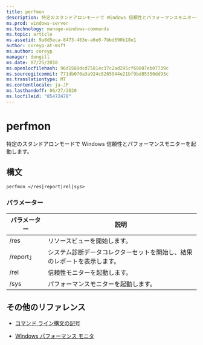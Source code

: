 ```yaml
---
title: perfmon
description: 特定のスタンドアロンモードで Windows 信頼性とパフォーマンスモニターを起動する perfmon コマンドのリファレンストピックです。
ms.prod: windows-server
ms.technology: manage-windows-commands
ms.topic: article
ms.assetid: 9a8d5eca-8473-463e-a6e0-7bbd590b18e1
author: coreyp-at-msft
ms.author: coreyp
manager: dongill
ms.date: 07/25/2018
ms.openlocfilehash: 96d1589dcd75814c37c2ad295cf60887eb07739c
ms.sourcegitcommit: 771db070a3a924c8265944e21bf9bd85350dd93c
ms.translationtype: MT
ms.contentlocale: ja-JP
ms.lasthandoff: 06/27/2020
ms.locfileid: "85472478"
---
```

# <a name="perfmon"></a>perfmon

特定のスタンドアロンモードで Windows 信頼性とパフォーマンスモニターを起動します。

## <a name="syntax"></a>構文

```
perfmon </res|report|rel|sys>
```

### <a name="parameters"></a>パラメーター

| パラメーター | 説明 |
|--|--|
| /res | リソースビューを開始します。 |
| /report」 | システム診断データコレクターセットを開始し、結果のレポートを表示します。 |
| /rel | 信頼性モニターを起動します。 |
| /sys | パフォーマンスモニターを起動します。 |

## <a name="additional-references"></a>その他のリファレンス

- [コマンド ライン構文の記号](command-line-syntax-key.md)

- [Windows パフォーマンス モニタ](https://docs.microsoft.com/previous-versions/windows/it-pro/windows-server-2008-R2-and-2008/cc749154(v%3dws.11))
